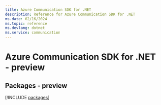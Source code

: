 ```yaml
---
title: Azure Communication SDK for .NET
description: Reference for Azure Communication SDK for .NET
ms.date: 02/16/2024
ms.topic: reference
ms.devlang: dotnet
ms.service: communication
---
```

# Azure Communication SDK for .NET - preview
## Packages - preview
[!INCLUDE [packages](communication-index.md)]